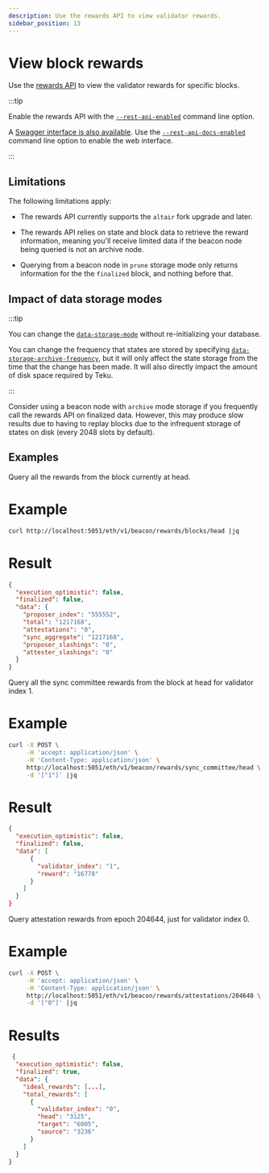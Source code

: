 ```yaml
---
description: Use the rewards API to view validator rewards.
sidebar_position: 13
---
```


# View block rewards

Use the [rewards API](https://consensys.github.io/teku/#tag/Rewards) to view the validator rewards for specific blocks.

:::tip

Enable the rewards API with the [`--rest-api-enabled`](../reference/cli/index.md#rest-api-enabled) command line option.

A [Swagger interface is also available](../reference/rest.md#enable-the-rest-api-service). Use the [`--rest-api-docs-enabled`](../reference/cli/index.md#rest-api-docs-enabled) command line option to enable the web interface.

:::

## Limitations

The following limitations apply:

- The rewards API currently supports the `altair` fork upgrade and later.

- The rewards API relies on state and block data to retrieve the reward information, meaning you'll receive limited data if the beacon node being queried is not an archive node.

- Querying from a beacon node in `prune` storage mode only returns information for the the `finalized` block, and nothing before that.

## Impact of data storage modes

:::tip

You can change the [`data-storage-mode`](../reference/cli/index.md#data-storage-mode) without re-initializing your database.

You can change the frequency that states are stored by specifying [`data-storage-archive-frequency`](../reference/cli#data-storage-archive-frequency), but it will only affect the state storage from the time that the change has been made. It will also directly impact the amount of disk space required by Teku.

:::

Consider using a beacon node with `archive` mode storage if you frequently call the rewards API on finalized data. However, this may produce slow results due to having to replay blocks due to the infrequent storage of states on disk (every 2048 slots by default).

## Examples

Query all the rewards from the block currently at head.

<!--tabs-->

# Example

```bash
curl http://localhost:5051/eth/v1/beacon/rewards/blocks/head |jq
```

# Result

```json
{
  "execution_optimistic": false,
  "finalized": false,
  "data": {
    "proposer_index": "555552",
    "total": "1217168",
    "attestations": "0",
    "sync_aggregate": "1217168",
    "proposer_slashings": "0",
    "attester_slashings": "0"
  }
}
```

<!--/tabs-->

Query all the sync committee rewards from the block at head for validator index 1.

<!--tabs-->

# Example

```bash
curl -X POST \
     -H 'accept: application/json' \
     -H 'Content-Type: application/json' \
     http://localhost:5051/eth/v1/beacon/rewards/sync_committee/head \
     -d '["1"]' |jq
```

# Result

```json
{
  "execution_optimistic": false,
  "finalized": false,
  "data": [
      {
        "validator_index": "1",
        "reward": "16778"
      }
    ]
  }
}
```

<!--/tabs-->

Query attestation rewards from epoch 204644, just for validator index 0.

<!--tabs-->

# Example

```bash
curl -X POST \
     -H 'accept: application/json' \
     -H 'Content-Type: application/json' \
     http://localhost:5051/eth/v1/beacon/rewards/attestations/204648 \
     -d '["0"]' |jq
```

# Results

```json
 {
  "execution_optimistic": false,
  "finalized": true,
  "data": {
    "ideal_rewards": [...],
    "total_rewards": [
      {
        "validator_index": "0",
        "head": "3125",
        "target": "6005",
        "source": "3236"
      }
    ]
  }
}
```
